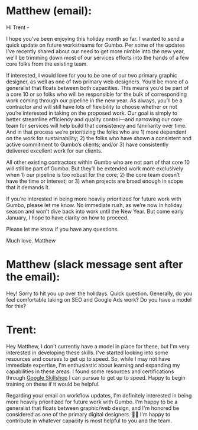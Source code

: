 # Matthew (email):

Hi Trent -

I hope you’ve been enjoying this holiday month so far. I wanted to send a quick update on future workstreams for Gumbo. Per some of the updates I’ve recently shared about our need to get more nimble into the new year, we’ll be trimming down most of our services efforts into the hands of a few core folks from the existing team.

If interested, I would love for you to be one of our two primary graphic designer, as well as one of two primary web designers. You’d be more of a generalist that floats between both capacities. This means you’d be part of a core 10 or so folks who will be responsible for the bulk of corresponding work coming through our pipeline in the new year. As always, you’ll be a contractor and will still have lots of flexibility to choose whether or not you’re interested in taking on the proposed work. Our goal is simply to better streamline efficiency and quality control—and narrowing our core team for services will help build that consistency and familiarity over time. And in that process we’re prioritizing the folks who are 1) more dependent on the work for sustainability; 2) the folks who have shown a consistent and active commitment to Gumbo’s clients; and/or 3) have consistently delivered excellent work for our clients.

All other existing contractors within Gumbo who are not part of that core 10 will still be part of Gumbo. But they’ll be extended work more exclusively when 1) our pipeline is too robust for the core; 2) the core team doesn’t have the time or interest; or 3) when projects are broad enough in scope that it demands it.

If you’re interested in being more heavily prioritized for future work with Gumbo, please let me know. No immediate rush, as we’re now in holiday season and won’t dive back into work until the New Year. But come early January, I hope to have clarity on how to proceed.

Please let me know if you have any questions.

Much love.
Matthew

# Matthew (slack message sent after the email):

Hey! Sorry to hit you up over the holidays. Quick question. Generally, do you feel comfortable taking on SEO and Google Ads work? Do you have a model for this?

# Trent:

Hey Matthew, I don't currently have a model in place for these, but I'm very interested in developing these skills. I've started looking into some resources and courses to get up to speed. So, while I may not have immediate expertise, I'm enthusiastic about learning and expanding my capabilities in these areas. I found some resources and certifications through [Google Skillshop](https://skillshop.exceedlms.com/student/catalog/list?category_ids=2844-google-ads-certifications) I can pursue to get up to speed. Happy to begin training on these if it would be helpful.

Regarding your email on workflow updates, I'm definitely interested in being more heavily prioritized for future work with Gumbo. I'm happy to be a generalist that floats between graphic/web design, and I'm honored be considered as one of the primary digital designers. 🙇🏾 I'm happy to contribute in whatever capacity is most helpful to you and the team.